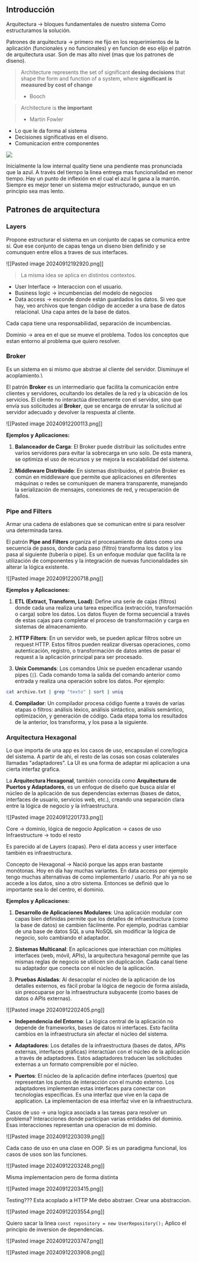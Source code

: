
## Introducción

Arquitectura -> bloques fundamentales de nuestro sistema
Como estructuramos la solución.

Patrones de arquitectura -> primero me fijo en los requerimientos de la aplicación (funcionales y no funcionales) y en funcion  de eso elijo el patrón de arquitectura usar.
Son de mas alto nivel (mas que los patrones de diseno).

> Architecture represents the set of significant **desing decisions** that shape the form and function of a system, where **significant is measured by cost of change**
> - Booch

> Architecture is **the important**
> - Martin Fowler

* Lo que le da forma al sistema
* Decisiones significativas en el diseno.
* Comunicacion entre componentes

![](Ingenieria%20de%20Software%20I/Attachments/Pasted%20image%2020240915111849.png)


Inicialmente la low internal quality tiene una pendiente mas pronunciada que la azul. A través del tiempo la linea entrega mas funcionalidad en menor tiempo.
Hay un punto de inflexión en el cual el azul le gana a la marrón. 
Siempre es mejor tener un sistema mejor estructurado, aunque en un principio sea mas lento.

## Patrones de arquitectura

### Layers

Propone estructurar el sistema en un conjunto de capas se comunica entre si. Que ese conjunto de capas tenga un diseno bien definido y se comunquen entre ellos a traves de sus interfaces.

![[Pasted image 20240912192920.png]]

> La misma idea se aplica en distintos contextos.

* User Interface -> Interaccion con el usuario. 
* Business logic -> incumbencias del modelo de negocios
* Data access -> esconde donde están guardados los datos. Si veo que hay, veo archivos que tengan código de acceder a una base de datos relacional. Una capa antes de la base de datos. 

Cada capa tiene una responsabilidad, separación de incumbencias.

Dominio -> area en el que se mueve el problema. Todos los conceptos que estan entorno al problema que quiero resolver. 


### Broker

Es un sistema en si mismo que abstrae al cliente del servidor.
Disminuye el acoplamiento.\

El patrón **Broker** es un intermediario que facilita la comunicación entre clientes y servidores, ocultando los detalles de la red y la ubicación de los servicios. El cliente no interactúa directamente con el servidor, sino que envía sus solicitudes al **Broker**, que se encarga de enrutar la solicitud al servidor adecuado y devolver la respuesta al cliente.

![[Pasted image 20240912200113.png]]


**Ejemplos y Aplicaciones:**

1. **Balanceador de Carga**: El Broker puede distribuir las solicitudes entre varios servidores para evitar la sobrecarga en uno solo. De esta manera, se optimiza el uso de recursos y se mejora la escalabilidad del sistema.
   
2. **Middleware Distribuido**: En sistemas distribuidos, el patrón Broker es común en middleware que permite que aplicaciones en diferentes máquinas o redes se comuniquen de manera transparente, manejando la serialización de mensajes, conexiones de red, y recuperación de fallos.

### Pipe and Filters

Armar una cadena de eslabones que se comunican entre si para resolver una determinada tarea.

El patrón **Pipe and Filters** organiza el procesamiento de datos como una secuencia de pasos, donde cada paso (filtro) transforma los datos y los pasa al siguiente (tubería o pipe). Es un enfoque modular que facilita la re utilización de componentes y la integración de nuevas funcionalidades sin alterar la lógica existente.

![[Pasted image 20240912200718.png]]

**Ejemplos y Aplicaciones:**

1. **ETL (Extract, Transform, Load)**: Define una serie de cajas (filtros) donde cada una realiza una tarea específica (extracción, transformación o carga) sobre los datos. Los datos fluyen de forma secuencial a través de estas cajas para completar el proceso de transformación y carga en sistemas de almacenamiento.

2. **HTTP Filters**: En un servidor web, se pueden aplicar filtros sobre un request HTTP. Estos filtros pueden realizar diversas operaciones, como autenticación, registro, o transformación de datos antes de pasar el request a la aplicación principal para ser procesado.

3. **Unix Commands**: Los comandos Unix se pueden encadenar usando pipes (`|`). Cada comando toma la salida del comando anterior como entrada y realiza una operación sobre los datos. Por ejemplo:

```bash
cat archivo.txt | grep "texto" | sort | uniq
```

4. **Compilador**: Un compilador procesa código fuente a través de varias etapas o filtros: análisis léxico, análisis sintáctico, análisis semántico, optimización, y generación de código. Cada etapa toma los resultados de la anterior, los transforma, y los pasa a la siguiente.


### Arquitectura Hexagonal

Lo que importa de una app es los casos de uso, encapsulan el core/logica del sistema. A partir de ahi, el resto de las cosas son cosas colaterales llamadas "adaptadores". 
La UI es una forma de adaptar mi aplicacion a una cierta interfaz grafica.

La **Arquitectura Hexagonal**, también conocida como **Arquitectura de Puertos y Adaptadores**, es un enfoque de diseño que busca aislar el núcleo de la aplicación de sus dependencias externas (bases de datos, interfaces de usuario, servicios web, etc.), creando una separación clara entre la lógica de negocio y la infraestructura.

![[Pasted image 20240912201733.png]]

Core -> dominio, lógica de negocio
Application -> casos de uso 
Infraestructure -> todo el resto

Es parecido al de Layers (capas). Pero el data access y user interface también es infraestructura.

Concepto de Hexagonal -> Nació porque las apps eran bastante monótonas. Hoy en día hay muchas variantes. En data access por ejemplo tengo muchas alternativas de como implementarlo / usarlo. Por ahi ya no se accede a los datos, sino a otro sistema. 
Entonces se definió que lo importante sea lo del centro, el dominio.


**Ejemplos y Aplicaciones:**

1. **Desarrollo de Aplicaciones Modulares**: Una aplicación modular con capas bien definidas permite que los detalles de infraestructura (como la base de datos) se cambien fácilmente. Por ejemplo, podrías cambiar de una base de datos SQL a una NoSQL sin modificar la lógica de negocio, solo cambiando el adaptador.

2. **Sistemas Multicanal**: En aplicaciones que interactúan con múltiples interfaces (web, móvil, APIs), la arquitectura hexagonal permite que las mismas reglas de negocio se utilicen sin duplicación. Cada canal tiene su adaptador que conecta con el núcleo de la aplicación.

3. **Pruebas Aisladas**: Al desacoplar el núcleo de la aplicación de los detalles externos, es fácil probar la lógica de negocio de forma aislada, sin preocuparse por la infraestructura subyacente (como bases de datos o APIs externas).


![[Pasted image 20240912202405.png]]

- **Independencia del Entorno**: La lógica central de la aplicación no depende de frameworks, bases de datos ni interfaces. Esto facilita cambios en la infraestructura sin afectar el núcleo del sistema.
  
- **Adaptadores**: Los detalles de la infraestructura (bases de datos, APIs externas, interfaces gráficas) interactúan con el núcleo de la aplicación a través de adaptadores. Estos adaptadores traducen las solicitudes externas a un formato comprensible por el núcleo.
  
- **Puertos**: El núcleo de la aplicación define interfaces (puertos) que representan los puntos de interacción con el mundo externo. Los adaptadores implementan estas interfaces para conectar con tecnologías específicas.                                                            Es una interfaz que vive en la capa de application. La implementacion de esa interfaz vive en la infraestructura. 

Casos de uso -> una logica asociada a las tareas para resolver un problema? Interacciones donde participan varias entidades del dominio. Esas interacciones representan una operacion de mi dominio.


![[Pasted image 20240912203039.png]]

Cada caso de uso en una clase en OOP. Si es un paradigma funcional, los casos de usos son las funciones.

![[Pasted image 20240912203248.png]]


Misma implementacion pero de forma distinta

![[Pasted image 20240912203415.png]]

Testing??? Esta acoplado a HTTP 
Me debo abstraer. Crear una abstraccion.

![[Pasted image 20240912203554.png]]


Quiero sacar la linea `const repository = new UserRepository();`
Aplico el principio de inversion de dependencias.

![[Pasted image 20240912203747.png]]


![[Pasted image 20240912203908.png]]






